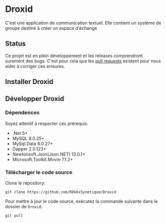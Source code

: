 # Droxid

C'est une application de communication textuel. Elle contient un système de groupe destiné à créer un espace d'échange

## Status

Ce projet est en plein développement et les releases comprendront surement des bugs. C'est pour cela que les [pull requests](https://github.com/R0kkxSynetique/Droxid/pulls) existent pour nous aider à corriger ces erreures.

## Installer Droxid

## Développer Droxid

### Dépendences

Soyez attentif à respecter ces prérequis:

- .Net 5+
- MySQL 8.0.25+
- MySql.Data 8.0.27+
- Dapper 2.0.123+
- Newtonsoft.Json(Json.NET) 13.0.1+
- Microsoft.Toolkit.Mvvm 7.1.2+

### Télécharger le code source

Clone le repository:

```shell
git clone https://github.com/R0kkxSynetique/Droxid
```

Pour mettre à jour le code source, exécutez la commande suivante dans le dossier de `Droxid`:

```shell
git pull
```
